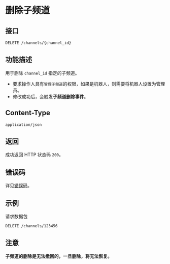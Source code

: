 # 删除子频道

## 接口

`DELETE /channels/{channel_id}`

## 功能描述

用于删除 `channel_id` 指定的子频道。

- 要求操作人具有`管理子频道`的权限，如果是机器人，则需要将机器人设置为管理员。
- 修改成功后，会触发**子频道删除事件**。

<PrivateDomain/>

## Content-Type

`application/json`

## 返回

成功返回 HTTP 状态码 `200`。

## 错误码

详见[错误码](../../../../gateway/error/error.md)。

## 示例

请求数据包

```shell
DELETE /channels/123456
```

## 注意

**子频道的删除是无法撤回的，一旦删除，将无法恢复。**
